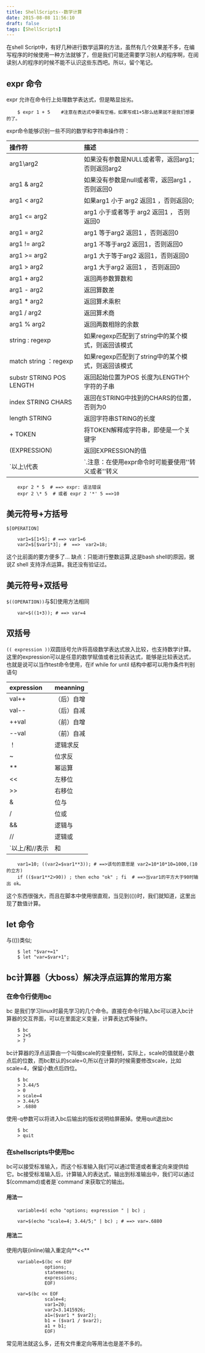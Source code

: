 ```yaml
---
title: ShellScripts--数学计算
date: 2015-08-08 11:56:10
draft: false
tags: [ShellScripts]
---
```


在shell Script中，有好几种进行数学运算的方法，虽然有几个效果差不多，在编写程序的时候使用一种方法就够了，但是我们可能还需要学习别人的程序啊，在阅读别人的程序的时候不能不认识这些东西吧。所以，留个笔记。
## expr 命令 ##
expr 允许在命令行上处理数学表达式，但是略显拙劣。
```
    $ expr 1 + 5    #注意在表达式中要有空格，如果写成1+5那么结果就不是我们想要的了。
```
expr命令能够识别一些不同的数学和字符串操作符：

|操作符|描述|
|:---------------------|:---------------------|
|arg1\arg2|如果没有参数是NULL或者零，返回arg1;否则返回arg2|
|arg1 & arg2|如果没有参数是null或者零，返回arg1 ， 否则返回0|
|arg1 < arg2|如果arg1 小于 arg2 返回1 ，否则返回0;|
|arg1 <= arg2|arg1 小于或者等于 arg2 返回1 ， 否则返回0|
|arg1 = arg2|arg1 等于arg2 返回1 ，否则返回0|
|arg1 != arg2|arg1 不等于arg2 返回1，否则返回0|
|arg1 >= arg2|arg1 大于等于arg2 返回1，否则返回0|
|arg1 > arg2|arg1 大于arg2 返回1 ， 否则返回0|
|arg1 + arg2|返回两参数算数和|
|arg1 - arg2|返回算数差|
|arg1 * arg2|返回算术乘积|
|arg1 / arg2|返回算术商|
|arg1 % arg2|返回两数相除的余数|
|string : regexp|如果regexp匹配到了string中的某个模式，则返回该模式|
|match string ：regexp|如果regexp匹配到了string中的某个模式，则返回该模式|
|substr STRING POS LENGTH|返回起始位置为POS 长度为LENGTH个字符的子串|
|index STRING CHARS|返回在STRING中找到的CHARS的位置，否则为0|
|length STRING|返回字符串STRING的长度|
|\+ TOKEN|将TOKEN解释成字符串，即使是一个关键字|
|(EXPRESSION)|返回EXPRESSION的值|
`以上\代表|`.注意：在使用expr命令时可能要使用'\'转义或者''转义
```
	expr 2 * 5  # ==> expr: 语法错误 
	expr 2 \* 5  # 或者 expr 2 '*' 5 ==>10
```
## 美元符号+方括号
`$[OPERATION]`
```
	var1=$[1+5]; # ==> var1=6
	var2=$[$var1*3]; #  ==>  var2=18;
```
这个比前面的要方便多了...
缺点：只能进行整数运算,这是bash shell的原因，据说Z shell 支持浮点运算。我还没有验证过。
## 美元符号+双括号
`$((OPERATION))`与$[]使用方法相同
```
	var=$((1+3)); # ==> var=4
```
## 双括号 
`(( expression ))`双圆括号允许将高级数学表达式放入比较，也支持数学计算。这里的expression可以是任意的数学赋值或者比较表达式，能够是比较表达式，也就是说可以当作test命令使用，在if while for until 结构中都可以用作条件判别语句

|expression|meanning|
|:------|:--------|
|val++|（后）自增|
|val--|（后）自减|
|++val|（前）自增|
|--val|（前）自减|
|！|逻辑求反|
|~|位求反|
|**|幂运算|
|<<|左移位|
|>>|右移位|
|&|位与|
|/|位或|
|&&|逻辑与|
|//|逻辑或|
`以上/和//表示|和||`
```
	var1=10; ((var2=$var1**3)); # ==>该句的意思是 var2=10*10*10=1000,(10的立方)
	if (($var1**2>90)) ; then echo "ok" ; fi  # ==>当var1的平方大于90时输出 ok。
```
这个东西很强大，而且在脚本中使用很直观，当见到(())时，我们就知道，这里出现了数值计算。
##  let 命令
与(())类似;
```
	$ let "$var+=1"
	$ let "var=$var+1";
```
##  bc计算器（大boss）解决浮点运算的常用方案
### 在命令行使用bc
bc 是我们学习linux时最先学习的几个命令。直接在命令行输入bc可以进入bc计算器的交互界面，可以在里面定义变量，计算表达式等操作。
```
	$ bc
	> 2+5
	> 7
```
bc计算器的浮点运算由一个叫做scale的变量控制，实际上，scale的值就是小数点后的位数，而bc默认的scale=0,所以在计算的时候需要修改scale，比如scale=4，保留小数点后四位。
```
	$ bc
	> 3.44/5
	> 0
	> scale=4
	> 3.44/5
	> .6880
```
使用-q参数可以将进入bc后输出的版权说明给屏蔽掉。使用quit退出bc
```
	$ bc
	> quit
```
### 在shellscripts中使用bc 
bc可以接受标准输入，而这个标准输入我们可以通过管道或者重定向来提供给它。bc接受标准输入后，计算输入的表达式，输出到标准输出中，我们可以通过$(commamd)或者是\`command\`来获取它的输出。
#### 用法一
```
	variable=$( echo "options; expression " | bc) ;
	
	var=$(echo "scale=4; 3.44/5;" | bc) ; # ==> var=.6880
```
#### 用法二
使用内联(inline)输入重定向**<<**
```
	variable=$(bc << EOF
	          options;
	          statements;
	          expressions;
	          EOF)

	var=$(bc << EOF
	          scale=4;
	          var1=20;
	          var2=3.1415926;
	          a1=($var1 * $var2);
	          b1 = ($var1 / $var2);
	          a1 + b1;
	          EOF)
```
常见用法就这么多，还有文件重定向等用法也是差不多的。
